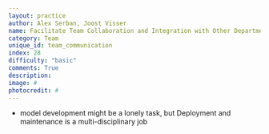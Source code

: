 ```yaml
---
layout: practice
author: Alex Serban, Joost Visser
name: Facilitate Team Collaboration and Integration with Other Departments
category: Team
unique_id: team_communication
index: 28
difficulty: "basic"
comments: True
description:
image: #
photocredit: #
---
```



- model development might be a lonely task, but Deployment and maintenance is a multi-disciplinary job